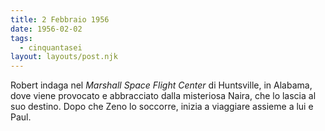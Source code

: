 ```yaml
---
title: 2 Febbraio 1956
date: 1956-02-02
tags:
  - cinquantasei
layout: layouts/post.njk
---
```


Robert indaga nel <i>Marshall Space Flight Center</i> di Huntsville, in Alabama, dove viene provocato e abbracciato dalla misteriosa Naira, che lo lascia al suo destino. Dopo che Zeno lo soccorre, inizia a viaggiare assieme a lui e Paul.